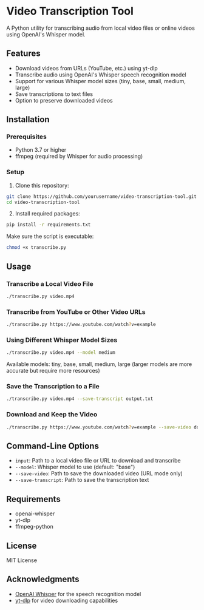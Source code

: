 # Video Transcription Tool

A Python utility for transcribing audio from local video files or online videos using OpenAI's Whisper model.

## Features

- Download videos from URLs (YouTube, etc.) using yt-dlp
- Transcribe audio using OpenAI's Whisper speech recognition model
- Support for various Whisper model sizes (tiny, base, small, medium, large)
- Save transcriptions to text files
- Option to preserve downloaded videos

## Installation

### Prerequisites

- Python 3.7 or higher
- ffmpeg (required by Whisper for audio processing)

### Setup

1. Clone this repository:

```bash
git clone https://github.com/yourusername/video-transcription-tool.git
cd video-transcription-tool
```

2. Install required packages:

```bash
pip install -r requirements.txt
```

Make sure the script is executable:

```bash
chmod +x transcribe.py
```

## Usage

### Transcribe a Local Video File

```bash
./transcribe.py video.mp4
```

### Transcribe from YouTube or Other Video URLs

```bash
./transcribe.py https://www.youtube.com/watch?v=example
```

### Using Different Whisper Model Sizes

```bash
./transcribe.py video.mp4 --model medium
```

Available models: tiny, base, small, medium, large (larger models are more accurate but require more resources)

### Save the Transcription to a File

```bash
./transcribe.py video.mp4 --save-transcript output.txt
```

### Download and Keep the Video

```bash
./transcribe.py https://www.youtube.com/watch?v=example --save-video downloaded_video.mp4
```

## Command-Line Options

- `input`: Path to a local video file or URL to download and transcribe
- `--model`: Whisper model to use (default: "base")
- `--save-video`: Path to save the downloaded video (URL mode only)
- `--save-transcript`: Path to save the transcription text

## Requirements

- openai-whisper
- yt-dlp
- ffmpeg-python

## License

MIT License

## Acknowledgments

- [OpenAI Whisper](https://github.com/openai/whisper) for the speech recognition model
- [yt-dlp](https://github.com/yt-dlp/yt-dlp) for video downloading capabilities

